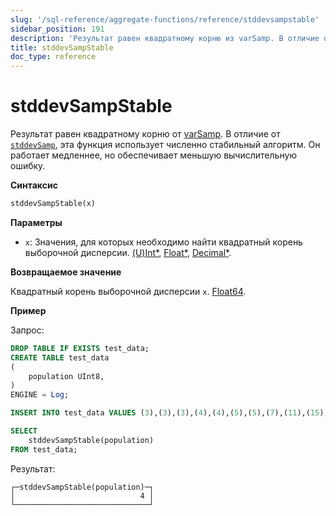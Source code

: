 ```yaml
---
slug: '/sql-reference/aggregate-functions/reference/stddevsampstable'
sidebar_position: 191
description: 'Результат равен квадратному корню из varSamp. В отличие от этой функции'
title: stddevSampStable
doc_type: reference
---
```

# stddevSampStable

Результат равен квадратному корню от [varSamp](../../../sql-reference/aggregate-functions/reference/varsamp.md). В отличие от [`stddevSamp`](../reference/stddevsamp.md), эта функция использует численно стабильный алгоритм. Он работает медленнее, но обеспечивает меньшую вычислительную ошибку.

**Синтаксис**

```sql
stddevSampStable(x)
```

**Параметры**

- `x`: Значения, для которых необходимо найти квадратный корень выборочной дисперсии. [(U)Int*](../../data-types/int-uint.md), [Float*](../../data-types/float.md), [Decimal*](../../data-types/decimal.md).

**Возвращаемое значение**

Квадратный корень выборочной дисперсии `x`. [Float64](../../data-types/float.md).

**Пример**

Запрос:

```sql
DROP TABLE IF EXISTS test_data;
CREATE TABLE test_data
(
    population UInt8,
)
ENGINE = Log;

INSERT INTO test_data VALUES (3),(3),(3),(4),(4),(5),(5),(7),(11),(15);

SELECT
    stddevSampStable(population)
FROM test_data;
```

Результат:

```response
┌─stddevSampStable(population)─┐
│                            4 │
└──────────────────────────────┘
```